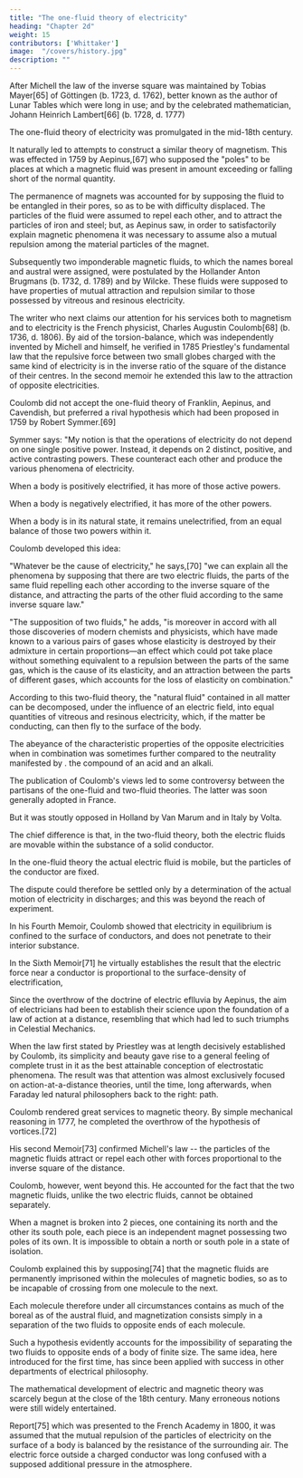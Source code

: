 ```yaml
---
title: "The one-fluid theory of electricity"
heading: "Chapter 2d"
weight: 15
contributors: ['Whittaker']
image:  "/covers/history.jpg"
description: ""
---
```



After Michell the law of the inverse square was maintained by Tobias Mayer[65] of Göttingen (b. 1723, d. 1762), better known as the author of Lunar Tables which were long in use; and by the celebrated mathematician, Johann Heinrich Lambert[66] (b. 1728, d. 1777)

The one-fluid theory of electricity was promulgated in the mid-18th century.

It naturally led to attempts to construct a similar theory of magnetism. This was effected in 1759 by Aepinus,[67] who supposed the "poles" to be places at which a magnetic fluid was present in amount exceeding or falling short of the normal quantity. 

The permanence of magnets was accounted for by supposing the fluid to be entangled in their pores, so as to be with difficulty displaced. The particles of the fluid were assumed to repel each other, and to attract the particles of iron and steel; but, as Aepinus saw, in order to satisfactorily explain magnetic phenomena it was necessary to assume also a mutual repulsion among the material particles of the magnet.

Subsequently two imponderable magnetic fluids, to which the names boreal and austral were assigned, were postulated by the Hollander Anton Brugmans (b. 1732, d. 1789) and by Wilcke. These fluids were supposed to have properties of mutual attraction and repulsion similar to those possessed by vitreous and resinous electricity.

The writer who next claims our attention for his services both to magnetism and to electricity is the French physicist, Charles Augustin Coulomb[68] (b. 1736, d. 1806). By aid of the torsion-balance, which was independently invented by Michell and himself, he verified in 1785 Priestley's fundamental law that the repulsive force between two small globes charged with the same kind of electricity is in the inverse ratio of the square of the distance of their centres. In the second memoir he extended this law to the attraction of opposite electricities.

Coulomb did not accept the one-fluid theory of Franklin, Aepinus, and Cavendish, but preferred a rival hypothesis which had been proposed in 1759 by Robert Symmer.[69] 

Symmer says: "My notion is that the operations of electricity do not depend on one single positive power. Instead, it depends on 2 distinct, positive, and active contrasting powers. These counteract each other and produce the various phenomena of electricity.

When a body is positively electrified, it has more of those active powers.

When a body is negatively electrified, it has more of the other powers. 

When a body is in its natural state, it remains unelectrified, from an equal balance of those two powers within it.

<!--  is not simply that it is possessed of a larger share of electric matter than in a natural state. When it is negatively electrified, of a less. 

; but that, in the former case, it is possessed of a larger portion of one, and in the latter, of a larger portion of the other; while a body " -->

Coulomb developed this idea: 

"Whatever be the cause of electricity," he says,[70] "we can explain all the phenomena by supposing that there are two electric fluids, the parts of the same fluid repelling each other according to the inverse square of the distance, and attracting the parts of the other fluid according to the same inverse square law." 

"The supposition of two fluids," he adds, "is moreover in accord with all those discoveries of modern chemists and physicists, which have made known to a various pairs of gases whose elasticity is destroyed by their admixture in certain proportions—an effect which could pot take place without something equivalent to a repulsion between the parts of the same gas, which is the cause of its elasticity, and an attraction between the parts of different gases, which accounts for the loss of elasticity on combination."

According to this two-fluid theory, the "natural fluid" contained in all matter can be decomposed, under the influence of an electric field, into equal quantities of vitreous and resinous electricity, which, if the matter be conducting, can then fly to the surface of the body.

The abeyance of the characteristic properties of the opposite electricities when in combination was sometimes further compared to the neutrality manifested by . the compound of an acid and an alkali.

The publication of Coulomb's views led to some controversy between the partisans of the one-fluid and two-fluid theories. The latter was soon generally adopted in France. 

But it was stoutly opposed in Holland by Van Marum and in Italy by Volta. 

The chief difference is that, in the two-fluid theory, both the electric fluids are movable within the substance of a solid conductor.

In the one-fluid theory the actual electric fluid is mobile, but the particles of the conductor are fixed. 

The dispute could therefore be settled only by a determination of the actual motion of electricity in discharges; and this was beyond the reach of experiment.

In his Fourth Memoir, Coulomb showed that electricity in equilibrium is confined to the surface of conductors, and does not penetrate to their interior substance.

In the Sixth Memoir[71] he virtually establishes the result that the electric force near a conductor is proportional to the surface-density of electrification,

Since the overthrow of the doctrine of electric eflluvia by Aepinus, the aim of electricians had been to establish their science upon the foundation of a law of action at a distance, resembling that which had led to such triumphs in Celestial Mechanics.

When the law first stated by Priestley was at length decisively established by Coulomb, its simplicity and beauty gave rise to a general feeling of complete trust in it as the best attainable conception of electrostatic phenomena. The result was that attention was almost exclusively focused on action-at-a-distance theories, until the time, long afterwards, when Faraday led natural philosophers back to the right: path.

Coulomb rendered great services to magnetic theory. By simple mechanical reasoning in 1777, he completed the overthrow of the hypothesis of vortices.[72]

His second Memoir[73]  confirmed Michell's law -- the particles of the magnetic fluids attract or repel each other with forces proportional to the inverse square of the distance. 

Coulomb, however, went beyond this. He accounted for the fact that the two magnetic fluids, unlike the two electric fluids, cannot be obtained separately. 

When a magnet is broken into 2 pieces, one containing its north and the other its south pole, each piece is an independent magnet possessing two poles of its own. It is impossible to obtain a north or south pole in a state of isolation. 

Coulomb explained this by supposing[74] that the magnetic fluids are permanently imprisoned within the molecules of magnetic bodies, so as to be incapable of crossing from one molecule to the next. 

Each molecule therefore under all circumstances contains as much of the boreal as of the austral fluid, and magnetization consists simply in a separation of the two fluids to opposite ends of each molecule. 

Such a hypothesis evidently accounts for the impossibility of separating the two fluids to opposite ends of a body of finite size. The same idea, here introduced for the first time, has since been applied with success in other departments of electrical philosophy.

The mathematical development of electric and magnetic theory was scarcely begun at the close of the 18th century. Many erroneous notions were still widely entertained. 

Report[75] which was presented to the French Academy in 1800, it was assumed that the mutual repulsion of the particles of electricity on the surface of a body is balanced by the resistance of the surrounding air. The electric force outside a charged conductor was long confused with a supposed additional pressure in the atmosphere.
